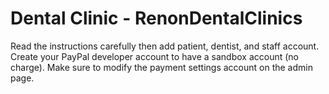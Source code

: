 # Dental Clinic - RenonDentalClinics

Read the instructions carefully then add patient, dentist, and staff account.
Create your PayPal developer account to have a sandbox account (no charge).
Make sure to modify the payment settings account on the admin page.
